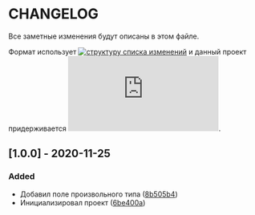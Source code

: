 CHANGELOG
=========

Все заметные изменения будут описаны в этом файле.

Формат использует [![структуру списка изменений](https://keepachangelog.com/en/1.0.0/)](https://keepachangelog.com/en/1.0.0/) и данный проект придерживается [![семантического версионирования](https://semver.org/spec/v2.0.0.html)](https://semver.org/spec/v2.0.0.html).


## [1.0.0] - 2020-11-25

### Added
- Добавил поле произвольного типа ([8b505b4](8b505b4))
- Инициализировал проект ([6be400a](6be400a))